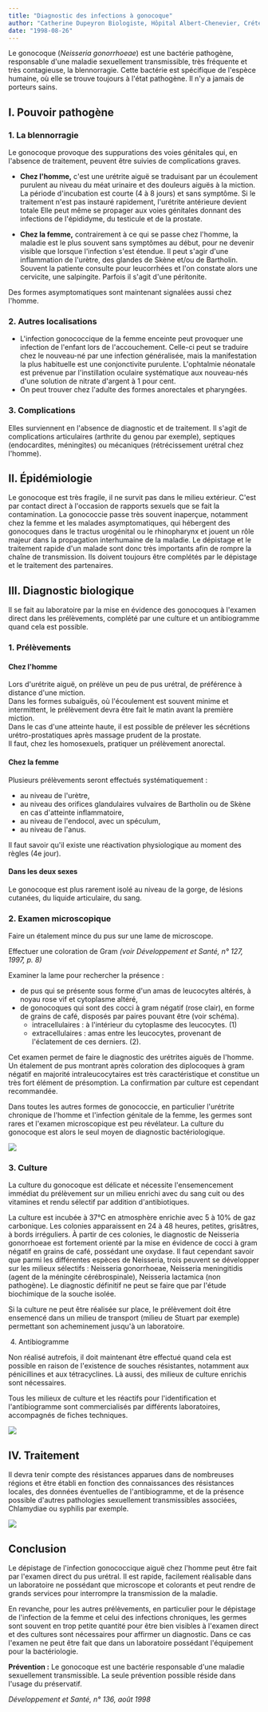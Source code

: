 ```yaml
---
title: "Diagnostic des infections à gonocoque"
author: "Catherine Dupeyron Biologiste, Hôpital Albert-Chenevier, Créteil."
date: "1998-08-26"
---
```


Le gonocoque (_Neisseria gonorrhoeae_) est une bactérie pathogène, responsable d'une maladie sexuellement transmissible, très fréquente et très contagieuse, la blennorragie. Cette bactérie est spécifique de l'espèce humaine, où elle se trouve toujours à l'état pathogène. Il n'y a jamais de porteurs sains.
## I. Pouvoir pathogène

### 1. La blennorragie

Le gonocoque provoque des suppurations des voies génitales qui, en l'absence de traitement, peuvent être suivies de complications graves.

*   **Chez l'homme,** c'est une urétrite aiguë se traduisant par un écoulement purulent au niveau du méat urinaire et des douleurs aiguës à la miction. La période d'incubation est courte (4 à 8 jours) et sans symptôme. Si le traitement n'est pas instauré rapidement, l'urétrite antérieure devient totale Elle peut même se propager aux voies génitales donnant des infections de l'épididyme, du testicule et de la prostate.

*   **Chez la femme,** contrairement à ce qui se passe chez l'homme, la maladie est le plus souvent sans symptômes au début, pour ne devenir visible que lorsque l'infection s'est étendue. Il peut s'agir d'une inflammation de l'urètre, des glandes de Skène et/ou de Bartholin. Souvent la patiente consulte pour leucorrhées et l'on constate alors une cervicite, une salpingite. Parfois il s'agit d'une péritonite.

Des formes asymptomatiques sont maintenant signalées aussi chez l'homme.

### 2. Autres localisations

*   L'infection gonococcique de la femme enceinte peut provoquer une infection de l'enfant lors de l'accouchement. Celle-ci peut se traduire chez le nouveau-né par une infection généralisée, mais la manifestation la plus habituelle est une conjonctivite purulente. L'ophtalmie néonatale est prévenue par l'instillation oculaire systématique aux nouveau-nés d'une solution de nitrate d'argent à 1 pour cent.
*   On peut trouver chez l'adulte des formes anorectales et pharyngées.

### 3. Complications

Elles surviennent en l'absence de diagnostic et de traitement. Il s'agit de complications articulaires (arthrite du genou par exemple), septiques (endocardites, méningites) ou mécaniques (rétrécissement urétral chez l'homme).

## II. Épidémiologie

Le gonocoque est très fragile, il ne survit pas dans le milieu extérieur. C'est par contact direct à l'occasion de rapports sexuels que se fait la contamination. La gonococcie passe très souvent inaperçue, notamment chez la femme et les malades asymptomatiques, qui hébergent des gonocoques dans le tractus urogénital ou le rhinopharynx et jouent un rôle majeur dans la propagation interhumaine de la maladie. Le dépistage et le traitement rapide d'un malade sont donc très importants afin de rompre la chaîne de transmission. Ils doivent toujours être complétés par le dépistage et le traitement des partenaires.

## III. Diagnostic biologique

Il se fait au laboratoire par la mise en évidence des gonocoques à l'examen direct dans les prélèvements, complété par une culture et un antibiogramme quand cela est possible.

### 1. Prélèvements

#### Chez l'homme

Lors d'urétrite aiguë, on prélève un peu de pus urétral, de préférence à distance d'une miction.  
Dans les formes subaiguës, où l'écoulement est souvent minime et intermittent, le prélèvement devra être fait le matin avant la première miction.  
Dans le cas d'une atteinte haute, il est possible de prélever les sécrétions urétro-prostatiques après massage prudent de la prostate.  
Il faut, chez les homosexuels, pratiquer un prélèvement anorectal.

#### Chez la femme

Plusieurs prélèvements seront effectués systématiquement :

*   au niveau de l'urètre,
*   au niveau des orifices glandulaires vulvaires de Bartholin ou de Skène en cas d'atteinte inflammatoire,
*   au niveau de l'endocol, avec un spéculum,
*   au niveau de l'anus.

Il faut savoir qu'il existe une réactivation physiologique au moment des règles (4e jour).

#### Dans les deux sexes

Le gonocoque est plus rarement isolé au niveau de la gorge, de lésions cutanées, du liquide articulaire, du sang.

### 2. Examen microscopique

Faire un étalement mince du pus sur une lame de microscope.

Effectuer une coloration de Gram _(voir Développement et Santé, n° 127, 1997, p. 8)_

Examiner la lame pour rechercher la présence :

*   de pus qui se présente sous forme d'un amas de leucocytes altérés, à noyau rose vif et cytoplasme altéré,
*   de gonocoques qui sont des cocci à gram négatif (rose clair), en forme de grains de café, disposés par paires pouvant être (voir schéma).
    *   intracellulaires : à l'intérieur du cytoplasme des leucocytes. (1)
    *   extracellulaires : amas entre les leucocytes, provenant de l'éclatement de ces derniers. (2).

Cet examen permet de faire le diagnostic des urétrites aiguës de l'homme. Un étalement de pus montrant après coloration des diplocoques à gram négatif en majorité intraleucocytaires est très caractéristique et constitue un très fort élément de présomption. La confirmation par culture est cependant recommandée.

Dans toutes les autres formes de gonococcie, en particulier l'urétrite chronique de l'homme et l'infection génitale de la femme, les germes sont rares et l'examen microscopique est peu révélateur. La culture du gonocoque est alors le seul moyen de diagnostic bactériologique.

![](i793-1.jpg)


### 3. Culture

La culture du gonocoque est délicate et nécessite l'ensemencement immédiat du prélèvement sur un milieu enrichi avec du sang cuit ou des vitamines et rendu sélectif par addition d'antibiotiques.

La culture est incubée à 37°C en atmosphère enrichie avec 5 à 10% de gaz carbonique. Les colonies apparaissent en 24 à 48 heures, petites, grisâtres, à bords irréguliers. À partir de ces colonies, le diagnostic de Neisseria gonorrhoeae est fortement orienté par la mise en évidence de cocci à gram négatif en grains de café, possédant une oxydase. Il faut cependant savoir que parmi les différentes espèces de Neisseria, trois peuvent se développer sur les milieux sélectifs : Neisseria gonorrhoeae, Neisseria meningitidis (agent de la méningite cérébrospinale), Neisseria lactamica (non pathogène). Le diagnostic définitif ne peut se faire que par l'étude biochimique de la souche isolée.

Si la culture ne peut être réalisée sur place, le prélèvement doit être ensemencé dans un milieu de transport (milieu de Stuart par exemple) permettant son acheminement jusqu'à un laboratoire.

 4. Antibiogramme

Non réalisé autrefois, il doit maintenant être effectué quand cela est possible en raison de l'existence de souches résistantes, notamment aux pénicillines et aux tétracyclines. Là aussi, des milieux de culture enrichis sont nécessaires.

Tous les milieux de culture et les réactifs pour l'identification et l'antibiogramme sont commercialisés par différents laboratoires, accompagnés de fiches techniques.

![](i793-2.jpg)


## IV. Traitement

Il devra tenir compte des résistances apparues dans de nombreuses régions et être établi en fonction des connaissances des résistances locales, des données éventuelles de l'antibiogramme, et de la présence possible d'autres pathologies sexuellement transmissibles associées, Chlamydiae ou syphilis par exemple.

![](i793-3.jpg)


## Conclusion

Le dépistage de l'infection gonococcique aiguë chez l'homme peut être fait par l'examen direct du pus urétral. Il est rapide, facilement réalisable dans un laboratoire ne possédant que microscope et colorants et peut rendre de grands services pour interrompre la transmission de la maladie.

En revanche, pour les autres prélèvements, en particulier pour le dépistage de l'infection de la femme et celui des infections chroniques, les germes sont souvent en trop petite quantité pour être bien visibles à l'examen direct et des cultures sont nécessaires pour affirmer un diagnostic. Dans ce cas l'examen ne peut être fait que dans un laboratoire possédant l'équipement pour la bactériologie.

**Prévention :** Le gonocoque est une bactérie responsable d'une maladie sexuellement transmissible. La seule prévention possible réside dans l'usage du préservatif.

_Développement et Santé, n° 136, août 1998_